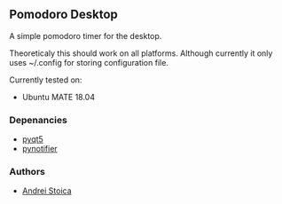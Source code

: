## Pomodoro Desktop
A simple pomodoro timer for the desktop.

Theoreticaly this should work on all platforms. Although currently it only uses
~/.config for storing configuration file.

Currently tested on:
- Ubuntu MATE 18.04

### Depenancies
- [pyqt5](https://www.riverbankcomputing.com/software/pyqt/intro)
- [pynotifier](https://github.com/YuriyLisovskiy/pynotifier)

### Authors
- [Andrei Stoica](https://andreistoica.ca)

